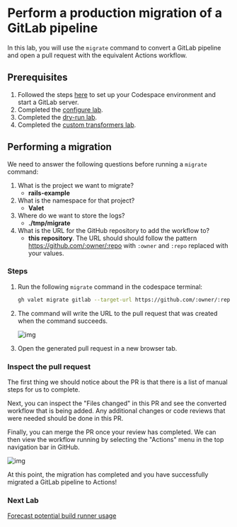 # Perform a production migration of a GitLab pipeline

In this lab, you will use the `migrate` command to convert a GitLab pipeline and open a pull request with the equivalent Actions workflow.

## Prerequisites

1. Followed the steps [here](./readme.md#configure-your-codespace) to set up your Codespace environment and start a GitLab server.
2. Completed the [configure lab](./1-configure-lab.md#configuring-credentials).
3. Completed the [dry-run lab](./3-dry-run.md).
4. Completed the [custom transformers lab](./4-custom-transformers.md).

## Performing a migration

We need to answer the following questions before running a `migrate` command:

1. What is the project we want to migrate?
    - __rails-example__
2. What is the namespace for that project?
    - __Valet__
3. Where do we want to store the logs?
    - __./tmp/migrate__
4. What is the URL for the GitHub repository to add the workflow to?
    - __this repository__. The URL should should follow the pattern <https://github.com/:owner/:repo> with `:owner` and `:repo` replaced with your values.

### Steps

1. Run the following `migrate` command in the codespace terminal:

    ```bash
    gh valet migrate gitlab --target-url https://github.com/:owner/:repo --output-dir ./tmp/migrate --namespace valet --project rails-example
    ```

2. The command will write the URL to the pull request that was created when the command succeeds.

    ![img](https://user-images.githubusercontent.com/18723510/184953133-9bafd9a1-c3f0-40b3-8414-f23cea698c8e.png)

3. Open the generated pull request in a new browser tab.

### Inspect the pull request

The first thing we should notice about the PR is that there is a list of manual steps for us to complete.

Next, you can inspect the "Files changed" in this PR and see the converted workflow that is being added. Any additional changes or code reviews that were needed should be done in this PR.

Finally, you can merge the PR once your review has completed. We can then view the workflow running by selecting the "Actions" menu in the top navigation bar in GitHub.
  
![img](https://user-images.githubusercontent.com/18723510/184960870-590b1a28-422f-4350-9ec0-0423bf7ad445.png)

At this point, the migration has completed and you have successfully migrated a GitLab pipeline to Actions!

### Next Lab

[Forecast potential build runner usage](6-forecast.md)
